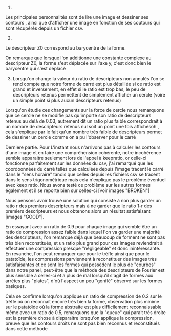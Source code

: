 1.

Les principales personnalités sont de lire une image et dessiner ses contours , ainsi que d'afficher une image en fonction de ses coutours qui sont récupérés depuis un fichier csv.

2.
Le descripteur Z0 correspond au barycentre de la forme.

On remarque que lorsque l'on additionne une constante complexe au descripteur Z0, la forme s'est déplacée sur l'axe y, c'est donc bien le barycentre qui s'est déplacé 

3. Lorsqu'on change la valeur du ratio de descripteurs non annulés l'on se rend compte que notre forme de carré est plus détaillée si ce ratio est grand et inversement, en effet si le ratio est trop bas, le peu de descripteurs retenus permettent de simplement afficher un cercle (voire un simple point si plus aucun descripteurs retenus)

Lorsqu'on étudie ces changements sur la force de cercle nous remarquons que ce cercle ne se modifie pas qu'importe son ratio de descripteurs retenus au delà de 0.03, autrement dit un ratio plus faible correspondrait à un nombre de descripteurs retenus nul soit un point une fois affichésoh , cela s'explique par le fait qu'un nombre très faible de descripteurs permet de dessiner un cercle comme on a pu l'observer pour le carré


Derniere partie. Pour L'instant nous n'arrivons pas à calculer les contours d'une image et en faire une compréhension cohérente, notre incohérence semble apparaitre seulement lors de l'appel à keepratio, or celle-ci fonctionne parfaitement sur les données du csv, j'ai remarqué que les coordoonnées du carré telles que calculées depuis l'image tracent le carré dans le "sens horaire" tandis que celles depuis les fichiers csv se tracent dans le sens trigonométrique mais cela n'explique pas le problème éventuel avec keep ratio.
Nous avons testé ce problème sur les autres formes également et il se reporte bien sur celles-ci [voir images "BROKEN"]  

Nous pensons avoir trouvé une solution qui consiste à non plus garder un ratio r des premiers descripteurs mais à ne garder que le ratio 1-r des premiers descripteurs et nous obtenons alors un résultat satisfaisant [images "GOOD"].

En essayant avec un ratio de 0.9 pour chaque image qui semble être un ratio de compression assez faible dans lequel l'on va garder une majorité des descripteurs, l'on remarque déjà que beaucoup de forment ne sont pas très bien reconstitués, et un ratio plus grand pour ces images reviendrait à effectuer une compression presque "négligeable" et donc inintéressante. En revanche, l'on peut remarquer que pour le trèfle ainsi que pour le patatoïde, les compressions parviennent à reconstituer des images très satisfaisantes et ce sont les formes qui possèdent le plus de "courbes" dans notre panel, peut-être que la méthode des descripteurs de Fourier est plus sensible à celles-ci et a plus de mal lorsqu'il s'agit de formes aux arrêtes plus "plates", d'où l'aspect un peu "gonflé" observé sur les formes basiques.

Cela se confirme lorsqu'on applique un ratio de compression de 0.2 sur le trèfle où on reconnait encore très bien la forme, observation plus minime sur le patatoïde où la forme abstraite est plus difficilement reconnaissable même avec un ratio de 0.5, remarquons que la "queue" qui parait très droite est la première chose à disparaitre lorsqu'on applique la compression, preuve que les contours droits ne sont pas bien reconnus et reconstitués dans cette méthode

